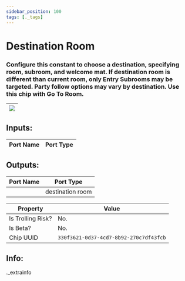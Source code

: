 ```yaml
---
sidebar_position: 100
tags: [._tags]
---
```


# Destination Room


### Configure this constant to choose a destination, specifying room, subroom, and welcome mat. If destination room is different than current room, only Entry Subrooms may be targeted. Party follow options may vary by destination. Use this chip with Go To Room.

| ![](https://images-ext-2.discordapp.net/external/MPmIaQzlEPmgGWlgi-WxBBXt0Bjv_zWPkg1y1f_sy3s/https/www.recroomcircuits.com/image/circuit/absolute-value?width=206&height=108) |
|-----|

## Inputs:
| Port Name | Port Type |
|-----------|-----------|

## Outputs:
| Port Name | Port Type |
|-----------|-----------|
|  | destination room | 

| Property  | Value |
|-------------------|-----------|
| Is Trolling Risk? | No. |
| Is Beta? | No. |
| Chip UUID | `330f3621-0d37-4cd7-8b92-270c7df43fcb` |

## Info:
._extrainfo